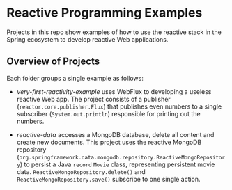 # Reactive Programming Examples
Projects in this repo show examples of how to use the reactive stack in the Spring ecosystem to develop reactive Web applications.

## Overview of Projects
Each folder groups a single example as follows:

- _very-first-reactivity-example_ uses WebFlux to developing a useless reactive Web app. The project consists of a publisher (`reactor.core.publisher.Flux`) that publishes even numbers to a single subscriber (`System.out.println`) responsible for printing out the numbers.

- _reactive-data_ accesses a MongoDB database, delete all content and create new documents. This project uses the reactive MongoDB repository (`org.springframework.data.mongodb.repository.ReactiveMongoRepository`) to persist a Java `record` `Movie` class, representing persistent movie data. `ReactiveMongoRepository.delete()` and `ReactiveMongoRepository.save()` subscribe to one single action.
